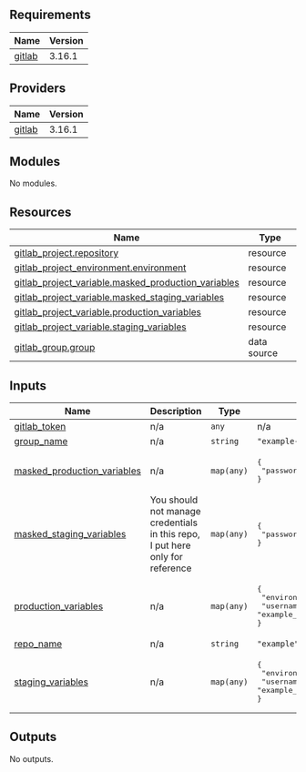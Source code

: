 ## Requirements

| Name | Version |
|------|---------|
| <a name="requirement_gitlab"></a> [gitlab](#requirement\_gitlab) | 3.16.1 |

## Providers

| Name | Version |
|------|---------|
| <a name="provider_gitlab"></a> [gitlab](#provider\_gitlab) | 3.16.1 |

## Modules

No modules.

## Resources

| Name | Type |
|------|------|
| [gitlab_project.repository](https://registry.terraform.io/providers/gitlabhq/gitlab/3.16.1/docs/resources/project) | resource |
| [gitlab_project_environment.environment](https://registry.terraform.io/providers/gitlabhq/gitlab/3.16.1/docs/resources/project_environment) | resource |
| [gitlab_project_variable.masked_production_variables](https://registry.terraform.io/providers/gitlabhq/gitlab/3.16.1/docs/resources/project_variable) | resource |
| [gitlab_project_variable.masked_staging_variables](https://registry.terraform.io/providers/gitlabhq/gitlab/3.16.1/docs/resources/project_variable) | resource |
| [gitlab_project_variable.production_variables](https://registry.terraform.io/providers/gitlabhq/gitlab/3.16.1/docs/resources/project_variable) | resource |
| [gitlab_project_variable.staging_variables](https://registry.terraform.io/providers/gitlabhq/gitlab/3.16.1/docs/resources/project_variable) | resource |
| [gitlab_group.group](https://registry.terraform.io/providers/gitlabhq/gitlab/3.16.1/docs/data-sources/group) | data source |

## Inputs

| Name | Description | Type | Default | Required |
|------|-------------|------|---------|:--------:|
| <a name="input_gitlab_token"></a> [gitlab\_token](#input\_gitlab\_token) | n/a | `any` | n/a | yes |
| <a name="input_group_name"></a> [group\_name](#input\_group\_name) | n/a | `string` | `"example-group"` | no |
| <a name="input_masked_production_variables"></a> [masked\_production\_variables](#input\_masked\_production\_variables) | n/a | `map(any)` | <pre>{<br>  "password": "cHJvZHVjdGlvbgo="<br>}</pre> | no |
| <a name="input_masked_staging_variables"></a> [masked\_staging\_variables](#input\_masked\_staging\_variables) | You should not manage credentials in this repo, I put here only for reference | `map(any)` | <pre>{<br>  "password": "c3RhZ2luZwo="<br>}</pre> | no |
| <a name="input_production_variables"></a> [production\_variables](#input\_production\_variables) | n/a | `map(any)` | <pre>{<br>  "environment": "production",<br>  "username": "example_user"<br>}</pre> | no |
| <a name="input_repo_name"></a> [repo\_name](#input\_repo\_name) | n/a | `string` | `"example"` | no |
| <a name="input_staging_variables"></a> [staging\_variables](#input\_staging\_variables) | n/a | `map(any)` | <pre>{<br>  "environment": "staging",<br>  "username": "example_user"<br>}</pre> | no |

## Outputs

No outputs.
